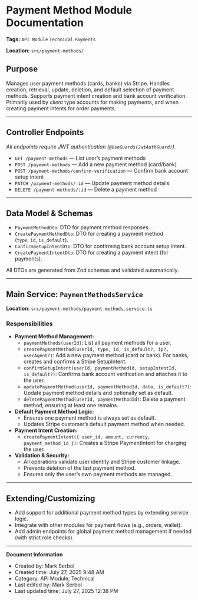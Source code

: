 # Payment Method Module Documentation

**Tags:** `API Module` `Technical` `Payments`

**Location:** `src/payment-methods/`

## **Purpose**

Manages user payment methods (cards, banks) via Stripe. Handles creation, retrieval, update, deletion, and default selection of payment methods. Supports payment intent creation and bank account verification. Primarily used by *client* type accounts for making payments, and when creating payment intents for order payments.

---

## **Controller Endpoints**

*All endpoints require JWT authentication (`@UseGuards(JwtAuthGuard)`).*

- `GET /payment-methods` — List user’s payment methods
- `POST /payment-methods` — Add a new payment method (card/bank)
- `POST /payment-methods/confirm-verification` — Confirm bank account setup intent
- `PATCH /payment-methods/:id` — Update payment method details
- `DELETE /payment-methods/:id` — Delete a payment method

---

## **Data Model & Schemas**

- `PaymentMethodDto`: DTO for payment method responses.
- `CreatePaymentMethodDto`: DTO for creating a payment method (`type`, `id`, `is_default`).
- `ConfirmSetupIntentDto`: DTO for confirming bank account setup intent.
- `CreatePaymentIntentDto`: DTO for creating a payment intent (for payments).

All DTOs are generated from Zod schemas and validated automatically.

---

## **Main Service: `PaymentMethodsService`**

**Location:** `src/payment-methods/payment-methods.service.ts`

### Responsibilities

- **Payment Method Management:**
    - `paymentMethods(userId)`: List all payment methods for a user.
    - `createPaymentMethod(userId, type, id, is_default?, ip?, userAgent?)`: Add a new payment method (card or bank). For banks, creates and confirms a Stripe SetupIntent.
    - `confirmSetupIntent(userId, paymentMethodId, setupIntentId, is_default?)`: Confirms bank account verification and attaches it to the user.
    - `updatePaymentMethod(userId, paymentMethodId, data, is_default?)`: Update payment method details and optionally set as default.
    - `deletePaymentMethod(userId, paymentMethodId)`: Delete a payment method, ensuring at least one remains.
- **Default Payment Method Logic:**
    - Ensures one payment method is always set as default.
    - Updates Stripe customer’s default payment method when needed.
- **Payment Intent Creation:**
    - `createPaymentIntent({ user_id, amount, currency, payment_method_id })`: Creates a Stripe PaymentIntent for charging the user.
- **Validation & Security:**
    - All operations validate user identity and Stripe customer linkage.
    - Prevents deletion of the last payment method.
    - Ensures only the user’s own payment methods are managed.
    

---

## **Extending/Customizing**

- Add support for additional payment method types by extending service logic.
- Integrate with other modules for payment flows (e.g., orders, wallet).
- Add admin endpoints for global payment method management if needed (with strict role checks).

---

**Document Information**
- Created by: Mark Serbol
- Created time: July 27, 2025 9:48 AM
- Category: API Module, Technical
- Last edited by: Mark Serbol
- Last updated time: July 27, 2025 12:38 PM